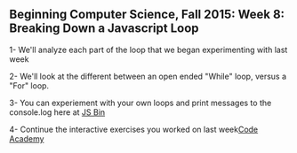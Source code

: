 ## Beginning Computer Science, Fall 2015: Week 8: Breaking Down a Javascript Loop

1- We'll analyze each part of the loop that we began experimenting with last week

2- We'll look at the different between an open ended "While" loop, versus a "For" loop.

3- You can experiement with your own loops and print messages to the console.log here at [JS Bin](http://www.jsbin.com)

4- Continue the interactive exercises you worked on last week[Code Academy](https://www.codecademy.com/courses/javascript-beginner-en-NhsaT/2/1?curriculum_id=502d635ceda910000200293b#!/exercises/0)
